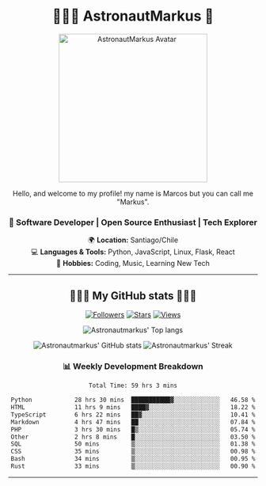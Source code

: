 <div align="center">

# 👨🏻‍🚀 AstronautMarkus 🚀

<img src="https://avatars.githubusercontent.com/u/107640696?v=4" alt="AstronautMarkus Avatar" width="300">

Hello, and welcome to my profile! my name is Marcos but you can call me "Markus".

### 🚀 Software Developer | Open Source Enthusiast | Tech Explorer

🌍 **Location:** Santiago/Chile  
💻 **Languages & Tools:** Python, JavaScript, Linux, Flask, React  
🌟 **Hobbies:** Coding, Music, Learning New Tech  

---
## 🌟🌟🌟 My GitHub stats 🌟🌟🌟



[![Followers](https://img.shields.io/github/followers/AstronautMarkus?label=Followers&style=for-the-badge&color=red)](https://github.com/AstronautMarkus?tab=followers)
[![Stars](https://img.shields.io/github/stars/AstronautMarkus?label=Stars&style=for-the-badge&color=green)](https://github.com/AstronautMarkus?tab=repositories)
[![Views](http://estruyf-github.azurewebsites.net/api/VisitorHit?user=astronautmarkus&countColorcountColor&countColor=lightblue)](https://github.com/AstronautMarkus?tab=repositories)



![Astronautmarkus' Top langs](https://github-readme-stats.vercel.app/api/top-langs/?username=astronautmarkus&hide_progress=false)

![Astronautmarkus' GitHub stats](https://github-readme-stats.vercel.app/api?username=astronautmarkus&show_icons=true)
![Astronautmarkus' Streak](https://github-readme-streak-stats.herokuapp.com/?user=astronautmarkus&theme=default&hide_border=true)


### 📊 Weekly Development Breakdown
<!--START_SECTION:waka-->

```txt
Total Time: 59 hrs 3 mins

Python            28 hrs 30 mins  ███████████▓░░░░░░░░░░░░░   46.58 %
HTML              11 hrs 9 mins   ████▓░░░░░░░░░░░░░░░░░░░░   18.22 %
TypeScript        6 hrs 22 mins   ██▓░░░░░░░░░░░░░░░░░░░░░░   10.41 %
Markdown          4 hrs 47 mins   ██░░░░░░░░░░░░░░░░░░░░░░░   07.84 %
PHP               3 hrs 30 mins   █▒░░░░░░░░░░░░░░░░░░░░░░░   05.74 %
Other             2 hrs 8 mins    █░░░░░░░░░░░░░░░░░░░░░░░░   03.50 %
SQL               50 mins         ▒░░░░░░░░░░░░░░░░░░░░░░░░   01.38 %
CSS               35 mins         ▒░░░░░░░░░░░░░░░░░░░░░░░░   00.98 %
Bash              34 mins         ▒░░░░░░░░░░░░░░░░░░░░░░░░   00.95 %
Rust              33 mins         ▒░░░░░░░░░░░░░░░░░░░░░░░░   00.90 %
```

<!--END_SECTION:waka-->


---

</div>
